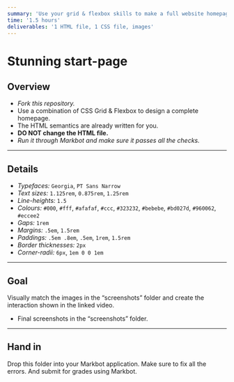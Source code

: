 ```yaml
---
summary: 'Use your grid & flexbox skills to make a full website homepage.'
time: '1.5 hours'
deliverables: '1 HTML file, 1 CSS file, images'
---
```


# Stunning start-page

## Overview

- *Fork this repository.*
- Use a combination of CSS Grid & Flexbox to design a complete homepage.
- The HTML semantics are already written for you.
- **DO NOT change the HTML file.**
- *Run it through Markbot and make sure it passes all the checks.*

---

## Details

- *Typefaces:* `Georgia`, `PT Sans Narrow`
- *Text sizes:* `1.125rem`, `0.875rem`, `1.25rem`
- *Line-heights:* `1.5`
- *Colours:* `#000`, `#fff`, `#afafaf`, `#ccc`, `#323232`, `#bebebe`, `#bd027d`, `#960062`, `#eccee2`
- *Gaps:* `1rem`
- *Margins:* `.5em`, `1.5rem`
- *Paddings:* `.5em .8em`, `.5em`, `1rem`, `1.5rem`
- *Border thicknesses:* `2px`
- *Corner-radii:* `6px`, `1em 0 0 1em`

---

## Goal

Visually match the images in the “screenshots” folder and create the interaction shown in the linked video.

- Final screenshots in the “screenshots” folder.

---

## Hand in

Drop this folder into your Markbot application. Make sure to fix all the errors. And submit for grades using Markbot.

